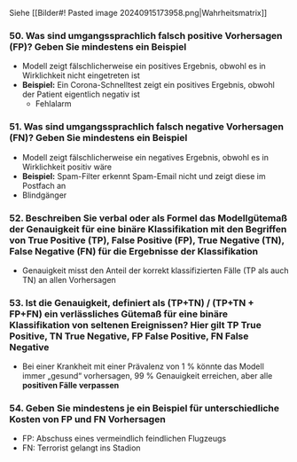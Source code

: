 Siehe [[Bilder#! Pasted image 20240915173958.png|Wahrheitsmatrix]]
### 50. Was sind umgangssprachlich falsch positive Vorhersagen (FP)? Geben Sie mindestens ein Beispiel
- Modell zeigt fälschlicherweise ein positives Ergebnis, obwohl es in Wirklichkeit nicht eingetreten ist
- **Beispiel:** Ein Corona-Schnelltest zeigt ein positives Ergebnis, obwohl der Patient eigentlich negativ ist
  - Fehlalarm

### 51. Was sind umgangssprachlich falsch negative Vorhersagen (FN)? Geben Sie mindestens ein Beispiel
- Modell zeigt fälschlicherweise ein negatives Ergebnis, obwohl es in Wirklichkeit positiv wäre
- **Beispiel:** Spam-Filter erkennt Spam-Email nicht und zeigt diese im Postfach an
- Blindgänger

### 52. Beschreiben Sie verbal oder als Formel  das Modellgütemaß der Genauigkeit für eine binäre Klassifikation mit den Begriffen von True Positive (TP), False Positive (FP), True Negative (TN), False Negative (FN) für die Ergebnisse der Klassifikation
- Genauigkeit misst den Anteil der korrekt klassifizierten Fälle (TP als auch TN) an allen Vorhersagen

### 53. Ist die Genauigkeit, definiert als (TP+TN) / (TP+TN + FP+FN) ein verlässliches Gütemaß für eine binäre Klassifikation von seltenen Ereignissen? Hier gilt TP True Positive, TN True Negative, FP False Positive, FN False Negative
- Bei einer Krankheit mit einer Prävalenz von 1 % könnte das Modell immer „gesund“ vorhersagen, 99 % Genauigkeit erreichen, aber alle **positiven Fälle verpassen**

### 54. Geben Sie mindestens je ein Beispiel für unterschiedliche Kosten von FP und FN Vorhersagen
- FP: Abschuss eines vermeindlich feindlichen Flugzeugs
- FN: Terrorist gelangt ins Stadion